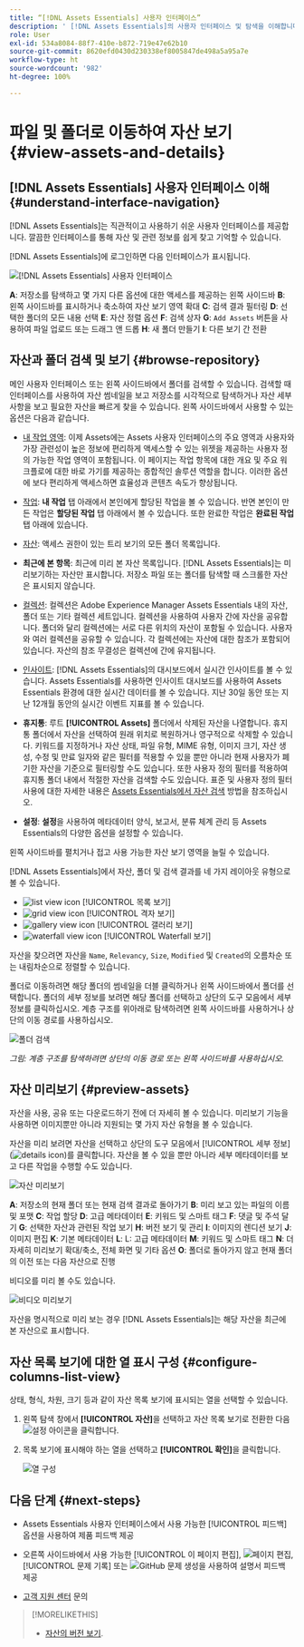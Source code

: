 ```yaml
---
title: “[!DNL Assets Essentials] 사용자 인터페이스”
description: ' [!DNL Assets Essentials]의 사용자 인터페이스 및 탐색을 이해합니다.'
role: User
exl-id: 534a8084-88f7-410e-b872-719e47e62b10
source-git-commit: 8620efd0430d230338ef8005847de498a5a95a7e
workflow-type: ht
source-wordcount: '982'
ht-degree: 100%

---
```


# 파일 및 폴더로 이동하여 자산 보기 {#view-assets-and-details}

<!-- TBD: Give screenshots of all views with many assets. Zoom out to showcase how the thumbnails/tiles flow on the UI in different views. -->

<!-- TBD: The options in left sidebar may change. Shared with me and Shared by me are missing for now. Update this section as UI is updated. -->

## [!DNL Assets Essentials] 사용자 인터페이스 이해 {#understand-interface-navigation}

[!DNL Assets Essentials]는 직관적이고 사용하기 쉬운 사용자 인터페이스를 제공합니다. 깔끔한 인터페이스를 통해 자산 및 관련 정보를 쉽게 찾고 기억할 수 있습니다.

[!DNL Assets Essentials]에 로그인하면 다음 인터페이스가 표시됩니다.

![[!DNL Assets Essentials] 사용자 인터페이스](assets/essentials-interface.png)

**A**: 저장소를 탐색하고 몇 가지 다른 옵션에 대한 액세스를 제공하는 왼쪽 사이드바 **B**: 왼쪽 사이드바를 표시하거나 축소하여 자산 보기 영역 확대 **C**: 검색 결과 필터링 **D**: 선택한 폴더의 모든 내용 선택 **E**: 자산 정렬 옵션 **F**: 검색 상자 **G**: `Add Assets` 버튼을 사용하여 파일 업로드 또는 드래그 앤 드롭 **H**: 새 폴더 만들기 **I**: 다른 보기 간 전환

<!-- TBD: Need an embedded video here with narration. It has to be hosted on MPC to be embeddable. -->

## 자산과 폴더 검색 및 보기 {#browse-repository}

메인 사용자 인터페이스 또는 왼쪽 사이드바에서 폴더를 검색할 수 있습니다. 검색할 때 인터페이스를 사용하여 자산 썸네일을 보고 저장소를 시각적으로 탐색하거나 자산 세부 사항을 보고 필요한 자산을 빠르게 찾을 수 있습니다. 왼쪽 사이드바에서 사용할 수 있는 옵션은 다음과 같습니다.

* [내 작업 영역](https://experienceleague.adobe.com/docs/experience-manager-assets-essentials/help/my-workspace.html?lang=ko): 이제 Assets에는 Assets 사용자 인터페이스의 주요 영역과 사용자와 가장 관련성이 높은 정보에 편리하게 액세스할 수 있는 위젯을 제공하는 사용자 정의 가능한 작업 영역이 포함됩니다. 이 페이지는 작업 항목에 대한 개요 및 주요 워크플로에 대한 바로 가기를 제공하는 종합적인 솔루션 역할을 합니다. 이러한 옵션에 보다 편리하게 액세스하면 효율성과 콘텐츠 속도가 향상됩니다.
* [작업](https://experienceleague.adobe.com/docs/experience-manager-assets-essentials/help/my-workspace.html?lang=ko): **내 작업** 탭 아래에서 본인에게 할당된 작업을 볼 수 있습니다. 반면 본인이 만든 작업은 **할당된 작업** 탭 아래에서 볼 수 있습니다. 또한 완료한 작업은 **완료된 작업** 탭 아래에 있습니다.
* [자산](https://experienceleague.adobe.com/docs/experience-manager-assets-essentials/help/manage-organize.html?lang=ko): 액세스 권한이 있는 트리 보기의 모든 폴더 목록입니다.
* **최근에 본 항목**: 최근에 미리 본 자산 목록입니다. [!DNL Assets Essentials]는 미리보기하는 자산만 표시합니다. 저장소 파일 또는 폴더를 탐색할 때 스크롤한 자산은 표시되지 않습니다.
* [컬렉션](https://experienceleague.adobe.com/docs/experience-manager-assets-essentials/help/manage-collections.html?lang=ko): 컬렉션은 Adobe Experience Manager Assets Essentials 내의 자산, 폴더 또는 기타 컬렉션 세트입니다. 컬렉션을 사용하여 사용자 간에 자산을 공유합니다. 폴더와 달리 컬렉션에는 서로 다른 위치의 자산이 포함될 수 있습니다. 사용자와 여러 컬렉션을 공유할 수 있습니다. 각 컬렉션에는 자산에 대한 참조가 포함되어 있습니다. 자산의 참조 무결성은 컬렉션에 간에 유지됩니다.

* [인사이트](https://experienceleague.adobe.com/docs/experience-manager-assets-essentials/help/manage-reports.html?lang=ko#view-live-statistics): [!DNL Assets Essentials]의 대시보드에서 실시간 인사이트를 볼 수 있습니다. Assets Essentials를 사용하면 인사이트 대시보드를 사용하여 Assets Essentials 환경에 대한 실시간 데이터를 볼 수 있습니다. 지난 30일 동안 또는 지난 12개월 동안의 실시간 이벤트 지표를 볼 수 있습니다.


* **휴지통**: 루트 **[!UICONTROL Assets]** 폴더에서 삭제된 자산을 나열합니다. 휴지통 폴더에서 자산을 선택하여 원래 위치로 복원하거나 영구적으로 삭제할 수 있습니다. 키워드를 지정하거나 자산 상태, 파일 유형, MIME 유형, 이미지 크기, 자산 생성, 수정 및 만료 일자와 같은 필터를 적용할 수 있을 뿐만 아니라 현재 사용자가 폐기한 자산을 기준으로 필터링할 수도 있습니다. 또한 사용자 정의 필터를 적용하여 휴지통 폴더 내에서 적절한 자산을 검색할 수도 있습니다. 표준 및 사용자 정의 필터 사용에 대한 자세한 내용은 [Assets Essentials에서 자산 검색](search.md) 방법을 참조하십시오.

* **설정**: **설정**&#x200B;을 사용하여 메타데이터 양식, 보고서, 분류 체계 관리 등 Assets Essentials의 다양한 옵션을 설정할 수 있습니다.

<!-- TBD: Not sure if we want to publish these right now. CC Libs are beta as per Greg.
* **Libraries**: Access to [!DNL Adobe Creative Cloud Team] (CCT) Libraries view. This view is visible only if the user is entitled to CCT Libraries.
-->

<!-- TBD: My Work Space shows task inbox and it is not visible on AEM Cloud Demos as of now. It is the source of truth server hence not documenting My Work Space option for now.
-->

왼쪽 사이드바를 펼치거나 접고 사용 가능한 자산 보기 영역을 늘릴 수 있습니다.

[!DNL Assets Essentials]에서 자산, 폴더 및 검색 결과를 네 가지 레이아웃 유형으로 볼 수 있습니다.

* ![list view icon](assets/do-not-localize/list-view.png) [!UICONTROL 목록 보기]
* ![grid view icon](assets/do-not-localize/grid-view.png) [!UICONTROL 격자 보기]
* ![gallery view icon](assets/do-not-localize/gallery-view.png) [!UICONTROL 갤러리 보기]
* ![waterfall view icon](assets/do-not-localize/waterfall-view.png) [!UICONTROL Waterfall 보기]

자산을 찾으려면 자산을 `Name`, `Relevancy`, `Size`, `Modified` 및 `Created`의 오름차순 또는 내림차순으로 정렬할 수 있습니다.

폴더로 이동하려면 해당 폴더의 썸네일을 더블 클릭하거나 왼쪽 사이드바에서 폴더를 선택합니다. 폴더의 세부 정보를 보려면 해당 폴더를 선택하고 상단의 도구 모음에서 세부 정보를 클릭하십시오. 계층 구조를 위아래로 탐색하려면 왼쪽 사이드바를 사용하거나 상단의 이동 경로를 사용하십시오.

![폴더 검색](assets/browsing-folders.png)

*그림: 계층 구조를 탐색하려면 상단의 이동 경로 또는 왼쪽 사이드바를 사용하십시오.*

## 자산 미리보기 {#preview-assets}

자산을 사용, 공유 또는 다운로드하기 전에 더 자세히 볼 수 있습니다. 미리보기 기능을 사용하면 이미지뿐만 아니라 지원되는 몇 가지 자산 유형을 볼 수 있습니다.

자산을 미리 보려면 자산을 선택하고 상단의 도구 모음에서 [!UICONTROL 세부 정보] (![details icon](assets/do-not-localize/edit-in-icon.png))를 클릭합니다. 자산을 볼 수 있을 뿐만 아니라 세부 메타데이터를 보고 다른 작업을 수행할 수도 있습니다.

![자산 미리보기](assets/preview-asset-2.png)

**A**: 저장소의 현재 폴더 또는 현재 검색 결과로 돌아가기 **B**: 미리 보고 있는 파일의 이름 및 포맷 **C**: 작업 할당 **D**: 고급 메타데이터 **E**: 키워드 및 스마트 태그 **F**: 댓글 및 주석 달기 **G**: 선택한 자산과 관련된 작업 보기 **H**: 버전 보기 및 관리 **I**: 이미지의 렌디션 보기 **J**: 이미지 편집 **K**: 기본 메타데이터 **L**: L: 고급 메타데이터 **M**: 키워드 및 스마트 태그 **N**: 더 자세히 미리보기 확대/축소, 전체 화면 및 기타 옵션 **O**: 폴더로 돌아가지 않고 현재 폴더의 이전 또는 다음 자산으로 진행

비디오를 미리 볼 수도 있습니다.

![비디오 미리보기](/help/using/assets/preview-video.png)

자산을 명시적으로 미리 보는 경우 [!DNL Assets Essentials]는 해당 자산을 최근에 본 자산으로 표시합니다.

<!-- TBD: Describe the options.

Explicitly previewed assets are displayed as recently viewed assets. Give screenshot of this.
Other use cases after previewing.
-->

## 자산 목록 보기에 대한 열 표시 구성 {#configure-columns-list-view}

상태, 형식, 차원, 크기 등과 같이 자산 목록 보기에 표시되는 열을 선택할 수 있습니다.

1. 왼쪽 탐색 창에서 **[!UICONTROL 자산]**&#x200B;을 선택하고 자산 목록 보기로 전환한 다음 ![설정 아이콘](assets/settings-icon.svg)을 클릭합니다.

1. 목록 보기에 표시해야 하는 열을 선택하고 **[!UICONTROL 확인]**&#x200B;을 클릭합니다.

   ![열 구성](/help/using/assets/configure-columns.png)

## 다음 단계 {#next-steps}

* Assets Essentials 사용자 인터페이스에서 사용 가능한 [!UICONTROL 피드백] 옵션을 사용하여 제품 피드백 제공

* 오른쪽 사이드바에서 사용 가능한 [!UICONTROL 이 페이지 편집], ![페이지 편집](assets/do-not-localize/edit-page.png), [!UICONTROL 문제 기록] 또는 ![GitHub 문제 생성](assets/do-not-localize/github-issue.png)을 사용하여 설명서 피드백 제공

* [고객 지원 센터](https://experienceleague.adobe.com/?support-solution=General#support) 문의

>[!MORELIKETHIS]
>
>* [자산의 버전 보기](/help/using/manage-organize.md#view-versions).
